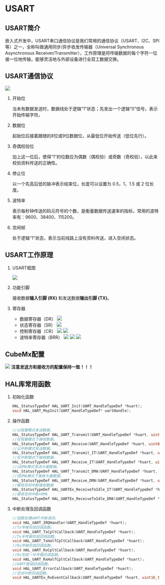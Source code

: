# USART

## USART简介

嵌入式开发中，USART串口通信协议是我们常用的通信协议（USART、I2C、SPI等）之一，全称叫做通用同步/异步收发传输器（Universal Synchronous Asynchronous Receiver/Transmitter），工作原理是将传输数据的每个字符一位接一位地传输，能够灵活地与外部设备进行全双工数据交换。

## USART通信协议

![](assets/Snipaste_2023-10-15_10-27-23.png)

1. 开始位
   
      当未有数据发送时，数据线处于逻辑“1”状态；先发出一个逻辑“0”信号，表示开始传输字符。

2. 数据位
   
      起始位后接着跟随的8位或9位数据位，从最低位开始传送（低位先行）。

3. 奇偶校验位
   
      加上这一位后，使得“1”的位数应为偶数（偶校验）或奇数（奇校验），以此来校验资料传送的正确性。

4. 停止位
   
      以一个先高后低的脉冲表示结束位，长度可以设置为 0.5，1，1.5 或 2 位长度。

5. 波特率
   
      表示每秒钟传送的码元符号的个数，是衡量数据传送速率的指标，常用的波特率有：9600、38400、115200。

6. 空闲帧
   
      处于逻辑“1”状态，表示当前线路上没有资料传送，进入空闲状态。

## USART工作原理

1. USART框图
   
      ![](assets/Snipaste_2023-10-15_10-55-22.png)

2. 功能引脚
   
      接收数据**输入引脚 (RX)** 和发送数据**输出引脚 (TX)**。

3. 寄存器
   
      - 数据寄存器（DR）
         ![](assets/Snipaste_2024-08-05_13-22-56.png)
      - 状态寄存器（SR）
         ![](assets/Snipaste_2023-10-15_11-33-32.png)
      - 控制寄存器（CR）
         ![](assets/Snipaste_2023-10-15_11-30-44.png)
         ![](assets/Snipaste_2023-10-15_11-31-19.png)
      - 波特率寄存器（BRR）
         ![](assets/Snipaste_2023-10-15_11-31-52.png)
         ![](assets/Snipaste_2023-10-15_11-19-24.png)
         ![](assets/Snipaste_2023-10-15_11-20-04.png)

## CubeMx配置

![](assets\Snipaste_2024-08-05_13-28-52.png)
**注意发送方和接收方的配置保持一致！！！**

## HAL库常用函数

1. 初始化函数
   
      ```C
      HAL_StatusTypeDef HAL_UART_Init(UART_HandleTypeDef *huart);
      void HAL_UART_MspInit(UART_HandleTypeDef* uartHandle);
      ```

2. 操作函数
   
      ```C
      //以阻塞模式发送数据。
      HAL_StatusTypeDef HAL_UART_Transmit(UART_HandleTypeDef *huart, uint8_t *pData, uint16_t Size, uint32_t Timeout);     
      //在阻塞模式下接收数据。
      HAL_StatusTypeDef HAL_UART_Receive(UART_HandleTypeDef *huart, uint8_t *pData, uint16_t Size, uint32_t Timeout);     
      //以中断模式发送数据。
      HAL_StatusTypeDef HAL_UART_Transmit_IT(UART_HandleTypeDef *huart, uint8_t *pData, uint16_t Size);              
      //在中断模式下接收数据。
      HAL_StatusTypeDef HAL_UART_Receive_IT(UART_HandleTypeDef *huart, uint8_t *pData, uint16_t Size);              
      //以DMA模式发送大量数据。
      HAL_StatusTypeDef HAL_UART_Transmit_DMA(UART_HandleTypeDef *huart, uint8_t *pData, uint16_t Size);               
      //在DMA模式下接收大量数据。
      HAL_StatusTypeDef HAL_UART_Receive_DMA(UART_HandleTypeDef *huart, uint8_t *pData, uint16_t Size);              
      //接收空闲中断接收数据
      HAL_StatusTypeDef HAL_UARTEx_ReceiveToIdle_IT(UART_HandleTypeDef *huart, uint8_t *pData, uint16_t Size)       
      //接收空闲中断+DMA
      HAL_StatusTypeDef HAL_UARTEx_ReceiveToIdle_DMA(UART_HandleTypeDef *huart, uint8_t *pData, uint16_t Size)
      ```

3. 中断处理及回调函数
   
      ```C
      //函数处理UART中断请求。
      void HAL_UART_IRQHandler(UART_HandleTypeDef *huart);                  
      //Tx传输完成回调函数。
      void HAL_UART_TxCpltCallback(UART_HandleTypeDef *huart);               
      //Tx半传输完成回调函数。
      void HAL_UART_TxHalfCpltCallback(UART_HandleTypeDef *huart);            
      //Rx传输完成回调函数。
      void HAL_UART_RxCpltCallback(UART_HandleTypeDef *huart);            
      //Rx完成一半传输回调函数。    
      void HAL_UART_RxHalfCpltCallback(UART_HandleTypeDef *huart);            
      //UART错误回调函数。
      void HAL_UART_ErrorCallback(UART_HandleTypeDef *huart);            
      //空闲中断回调函数。    
      void HAL_UARTEx_RxEventCallback(UART_HandleTypeDef *huart, uint16_t Size)  
      ```